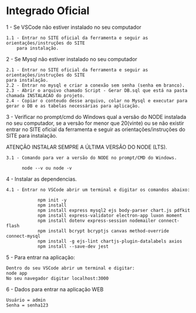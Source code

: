 # Integrado Oficial

1 - Se VSCode não estiver instalado no seu computador

    1.1 - Entrar no SITE oficial da ferramenta e seguir as orientações/instruções do SITE
        para instalação.



2 - Se Mysql não estiver instalado no seu computador

    2.1 - Entrar no SITE oficial da ferramenta e seguir as orientações/instruções do SITE
    para instalação.
    2.2 - Entrar no mysql e criar a conexão sem senha (senha em branco).
    2.3 - Abrir o arquivo chamado Script - Gerar DB.sql que está na pasta chamada INSTALACAO do projeto.
    2.4 - Copiar o conteudo desse arquivo, colar no Mysql e executar para gerar o DB e as tabelas necessárias para aplicação.



3 - Verificar no prompt/cmd do Windows qual a versão do NODE instalada no seu computador, se a versão for menor que 20(vinte) ou se não existir entrar no SITE oficial da ferramenta e seguir as orientações/instruções do SITE para instalação.

ATENÇÃO INSTALAR SEMPRE A ÚLTIMA VERSÃO DO NODE (LTS).

    3.1 - Comando para ver a versão do NODE no prompt/CMD do Windows.

          node --v ou node -v



4 - Instalar as dependencias. 

    4.1 - Entrar no VSCode abrir um terminal e digitar os comandos abaixo:

                npm init -y
                npm install
                npm install express mysql2 ejs body-parser chart.js pdfkit
                npm install express-validator electron-app luxon moment
                npm install dotenv express-session nodemailer connect-flash 
                npm install bcrypt bcryptjs canvas method-override connect-mysql
                npm install -g ejs-lint chartjs-plugin-datalabels axios
                npm install --save-dev jest    
                          
5 - Para entrar na aplicação:

    Dentro do seu VSCode abrir um terminal e digitar:
    node app
    No seu navegador digitar localhost:3000


6 - Dados para entrar na aplicação WEB

    Usuário = admin
    Senha = senha123
